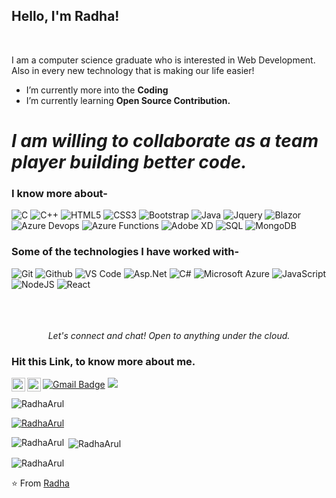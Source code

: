 ### <h2 style="color=red">Hello, I'm Radha!
  </br>


I am a computer science  graduate who is interested in Web Development. Also in every new technology that is making our life easier!

-  I’m currently more into the **Coding**
-  I’m currently learning **Open Source Contribution.**


# *I am willing to collaborate as a team player building better code.*





### I know more about- </br>
![C](https://img.shields.io/badge/-C-000000?style=for-the-badge&logo=C)
![C++](https://img.shields.io/badge/-C++-000000?style=for-the-badge&logo=C%2B%2B&logoColor=00599C)
![HTML5](https://img.shields.io/badge/-HTML5-000000?style=for-the-badge&logo=HTML5)
![CSS3](https://img.shields.io/badge/-CSS3-000000?style=for-the-badge&logo=CSS3)
![Bootstrap](	https://img.shields.io/badge/Bootstrap-563D7C?style=for-the-badge&logo=bootstrap&logoColor=white)
![Java](https://img.shields.io/badge/-Java-000000?style=for-the-badge&logo=Java&logoColor=007396)
![Jquery](https://img.shields.io/badge/jQuery-0769AD?style=for-the-badge&logo=jquery&logoColor=white)
![Blazor](https://img.shields.io/badge/blazor-%235C2D91.svg?style=for-the-badge&logo=blazor&logoColor=white)
![Azure Devops](https://img.shields.io/badge/Azure_DevOps-0078D7?style=for-the-badge&logo=azure-devops&logoColor=white)
![Azure Functions](https://img.shields.io/badge/Azure_Functions-0062AD?style=for-the-badge&logo=azure-functions&logoColor=white)
![Adobe XD](https://img.shields.io/badge/Adobe%20XD-470137?style=for-the-badge&logo=Adobe%20XD&logoColor=#FF61F6)
![SQL](https://img.shields.io/badge/-SQL-000000?style=for-the-badge&logo=MySQL)
![MongoDB](https://img.shields.io/badge/MongoDB-%234ea94b.svg?style=for-the-badge&logo=mongodb&logoColor=white)

### Some of the technologies I have worked with-</br>
![Git](http://img.shields.io/badge/-Git-000000?style=for-the-badge&logo=Git)
![Github](http://img.shields.io/badge/-Github-000000?style=for-the-badge&logo=Github&logoColor=green)
![VS Code](http://img.shields.io/badge/-VS%20Code-000000?style=for-the-badge&logo=Visual-studio-code&logoColor=blue)
![Asp.Net](https://img.shields.io/badge/.NET-5C2D91?style=for-the-badge&logo=.net&logoColor=white)
![C#](https://img.shields.io/badge/C%23-239120?style=for-the-badge&logo=c-sharp&logoColor=white)
![Microsoft Azure](https://img.shields.io/badge/Microsoft_Azure-0089D6?style=for-the-badge&logo=microsoft-azure&logoColor=white)
![JavaScript](https://img.shields.io/badge/-JavaScript-000000?style=for-the-badge&logo=javascript)
![NodeJS](https://img.shields.io/badge/node.js-6DA55F?style=for-the-badge&logo=node.js&logoColor=white)
![React](https://img.shields.io/badge/react-%2320232a.svg?style=for-the-badge&logo=react&logoColor=%2361DAFB)
</br></br></br></br>


<p align="center">
  <i>Let's connect and chat! Open to anything under the cloud.</i>
</p>

### Hit this Link, to know more about me.

<p align="center">
  <a href="https://www.linkedin.com/in/radha-manickam/">
    <img align="left" alt="Radha's Linkdein" width="22px" src="https://cdn.jsdelivr.net/npm/simple-icons@v3/icons/linkedin.svg" />
  </a>
<a href="https://github.com/RadhaArul">
  <img align="left" alt="Radha's Github" width="22px" src="https://cdn.jsdelivr.net/npm/simple-icons@v3/icons/github.svg" />
</a>
  
 [![Gmail Badge](https://img.shields.io/badge/-Gmail-c14438?style=flat-square&logo=Gmail&logoColor=white&link=mailto:radhaarul@gmail.com)](mailto:radhaarul@gmail.com)
  <a href="https://radhaportfolio.azurewebsites.net/" alt="My site"><img src="https://raw.githubusercontent.com/jayehernandez/jayehernandez/3f5402efef9a0ae89211a6e04609558e862ca616/readme/external-link-line.svg">
  </a>
  
</p>


<p align="left"> <img src="https://komarev.com/ghpvc/?username=RadhaArul&label=Profile%20views&color=0e75b6&style=flat" alt="RadhaArul" /> </p>

<p align="left"> <a href="https://github.com/ryo-ma/github-profile-trophy"><img src="https://github-profile-trophy.vercel.app/?username=RadhaArul" alt="RadhaArul" /></a> </p>


<p><img align="left" src="https://github-readme-stats.vercel.app/api/top-langs?username=RadhaArul&show_icons=true&locale=en&layout=compact" alt="RadhaArul" /></p>

<p>&nbsp;<img align="center" src="https://github-readme-stats.vercel.app/api?username=RadhaArul&show_icons=true&locale=en" alt="RadhaArul" /></p>

<p><img align="center" src="https://github-readme-streak-stats.herokuapp.com/?user=RadhaArul&" alt="RadhaArul" /></p>




⭐️ From [Radha](https://github.com/RadhaArul)
